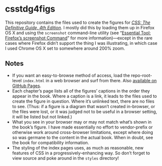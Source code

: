 # csstdg4figs

This repository contains the files used to create the figures for [_CSS: The Definitive Guide, 4th Edition_](http://shop.oreilly.com/product/0636920012726.do).  I mostly did this by loading them up in Firefox OS X and using the `screenshot` command-line utility (see “[Essential Tool: Firefox’s screenshot Command](http://meyerweb.com/eric/thoughts/2015/10/22/firefoxs-screenshot-command/)” for more information)—except in the rare cases where Firefox didn’t support the thing I was illustrating, in which case I used Chrome OS X set to somewhere around 200% zoom.

## Notes

* If you want an easy-to-browse method of access, load the repo-root-level `index.html` in a web browser and surf from there.  Also [available on GitHub Pages](https://meyerweb.github.io/csstdg4figs/).
* Each chapter’s page lists all of the figures’ captions in the order they appear in the book.  Where a caption is a link, it leads to the files used to create the figure in question.  Where it’s unlinked text, there are no files to see.  (Thus: if a figure is a diagram that wasn’t created in-browser, or the files were lost, or it was judged not to be useful in a browser setting, it will be listed but not linked.)
* What you see in your browser may or may not match what’s shown in the book’s figure.  I have made essentially no effort to vendor-prefix or otherwise work around cross-browser limitations, except where doing so was germane to the content in the actual book.  When in doubt, see the book for compatibility information.
* The styling of the index pages uses, as much as reasonable, new features of CSS in a progressively-enhancing way.  So don’t forget to view source and poke around in the `styles` directory!